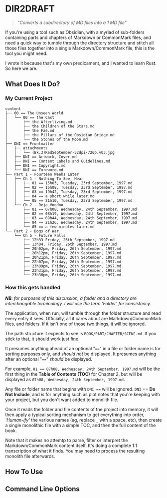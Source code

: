 # DIR2DRAFT

> *"Converts a subdirectory of MD files into a 1 MD file"*

If you're using a tool such as Obsidian, with a myriad of sub-folders containing parts and chapters of Markdown or CommonMark files, and need a quick way to tumble through the directory structure and stitch all those files together into a single Markdown/CommonMark file, this is the tool you might need.

I wrote it because that's my own predicament, and I wanted to learn Rust.  So here we are.

## What Does It Do?

### My Current Project

```dir
content
├── 00 == The Unseen World
│   └── 00 == the Cast
│       ├── the Afterliving.md
│       ├── the Children of the Stars.md
│       ├── the Fäé.md
│       ├── the Pillars of the Obsidian Bridge.md
│       └── the Stones of the Moon.md
├── DNI == Frontmatter
│   ├── attachments
│   │   └── (Bk.3)RedSeptember-52dpi-720p.v03.jpg
│   ├── DNI == Artwork, Cover.md
│   ├── DNI == Content Labels and Guidelines.md
│   ├── DNI == Copyright.md
│   └── DNI == Foreword.md
├── Part 1 - Fourteen Weeks Later
│   ├── Ch 1 - Nothing To See, Hear
│   │   ├── 01 == 15h03, Tuesday, 23rd September, 1997.md
│   │   ├── 02 == 16h08, Tuesday, 23rd September, 1997.md
│   │   ├── 03 == 19h42, Tuesday, 23rd September, 1997.md
│   │   ├── 04 == a short while later.md
│   │   └── 05 == 21h10, Tuesday, 23rd September, 1997.md
│   └── Ch 2 - Deja Voodoo
│       ├── 01 == 07h08, Wednesday, 24th September, 1997.md
│       ├── 02 == 08h19, Wednesday, 24th September, 1997.md
│       ├── 03 == 08h44, Wednesday, 24th September, 1997.md
│       ├── 04 == 21h26, Wednesday, 24th September, 1997.md
│       └── 05 == a few minutes later.md
└── Part 2 - Dogs of War
    └── Ch 5 - Future Falls
        ├── 12h33 Friday, 26th September, 1997.md
        ├── 13h04, Friday, 26th September, 1997.md
        ├── 20h02pm, Friday, 26th September, 1997.md
        ├── 20h12pm, Friday, 26th September, 1997.md
        ├── 20h21pm, Friday, 26th September, 1997.md
        ├── 22h07pm, Friday, 26th September, 1997.md
        ├── 23h09pm, Friday, 26th September, 1997.md
        ├── 23h31pm, Friday, 26th September, 1997.md
        └── 23h36pm, Friday, 26th September, 1997.md
```

### How this gets handled

***NB**: for purposes of this discussion, a folder and a directory are interchangable terminology. I will use the term 'Folder' for consistency*.

The application, when run, will tumble through the folder structure and read every entry it sees.  Officially, all it cares about are Markdown/CommonMark files, and folders. If it isn't one of those two things, it will be ignored.

The path structure it expects to see is `BOOK/PART/CHAPTER/SCENE.md`.  If you stick to that, it should work just fine.

It presumes anything ahead of an optional "`==`" in a file or folder name is for sorting purposes only, and _should not_ be displayed.  It presumes anything after an optional "`==`" _should_ be displayed.

For example, `01 == 07h08, Wednesday, 24th September, 1997.md` will be the first thing in the **Table of Contents (TOC)** for Chapter 2, but will be displayed as `07h08, Wednesday, 24th September, 1997.md`.

Any file or folder name that begins with `DNI ==` will be ignored. `DNI` == **Do Not Include**, and is for anything such as plot notes that you're keeping with your project, but you don't want added to monolith file.

Once it reads the folder and file contents of the project into memory, it will then apply a typical sorting mechanism to get everything into order, _'Human-ify'_ the various names (eg, replace `_` with a space, etc), then create a single monolithic file with a simple TOC, and then the full content of the book.

Note that it makes no attemtp to parse, filter or interpret the Markdown/CommonMark content itself. It's doing a complete 1:1 transcription of what it finds.  You may need to process the resulting monolith file afterwards.

## How To Use

## Command Line Options
